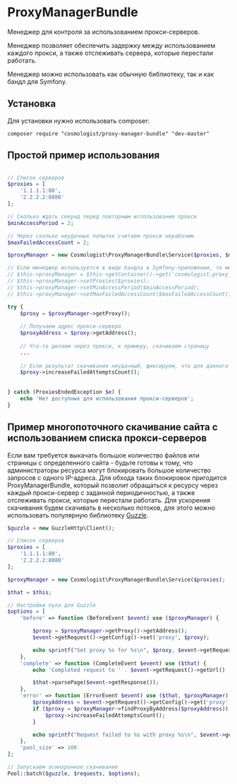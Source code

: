 # ProxyManagerBundle
Менеджер для контроля за использованием прокси-серверов.

Менеджер позволяет обеспечить задержку между использованием каждого прокси, а также отслеживать сервера, которые перестали работать. 

Менеджер можно использовать как обычную библиотеку, так и как бандл для Symfony.

## Установка
Для установки нужно использовать composer:
```
composer require "cosmologist/proxy-manager-bundle" "dev-master"
```

## Простой пример использования
```php

// Список серверов
$proxies = [
	'1.1.1.1:80',
    '2.2.2.2:8080'
];

// Сколько ждать секунд перед повторным использование прокси
$minAccessPeriod = 2;

// Через сколько неудачных попыток считаем прокси нерабочим
$maxFailedAccessCount = 2;

$proxyManager = new Cosmologist\ProxyManagerBundle\Service($proxies, $minAccessPeriod, $maxFailedAccessCount);

// Если менеджер используется в виде бандла в Symfony-приложении, то можно использовать соответствующий сервис
// $this->proxyManager = $this->getContainer()->get('cosmologist.proxy_manager');
// $this->proxyManager->setProxies($proxies);
// $this->proxyManager->setMinAccessPeriod($minAccessPeriod);
// $this->proxyManager->setMaxFailedAccessCount($maxFailedAccessCount);

try {
	$proxy = $proxyManager->getProxy();
    
    // Получаем адрес прокси-сервера
    $proxyAddress = $proxy->getAddress();
    
    // Что-то делаем через прокси, к примеру, скачиваем страницу
    ...
    
    // Если результат скачивания неудачный, фиксируем, что для данного прокси была неудачная попытка
    $proxy->increaseFailedAttemptsCount();
    
    
} catch (ProxiesEndedException $e) {
	echo 'Нет доступных для использования прокси-серверов';
}
```

## Пример многопоточного скачивание сайта с использованием списка прокси-серверов
Если вам требуется выкачать большое количество файлов или страницы с определенного сайта - будьте готовы к тому, что администраторы ресурса могут блокировать большое количество запросов с одного IP-адреса. Для обхода таких блокировок пригодится ProxyManagerBundle, который позволит обращаться к ресурсу через каждый прокси-сервер с заданной периодичностью, а также отслеживать прокси, которые перестали работать.
Для ускорения скачивания будем скачивать в несколько потоков, для этого можно использовать популярную библиотеку [Guzzle](https://github.com/guzzle/guzzle).

```php
$guzzle = new GuzzleHttp\Client();

// Список серверов
$proxies = [
	'1.1.1.1:80',
    '2.2.2.2:8080'
];

$proxyManager = new Cosmologist\ProxyManagerBundle\Service($proxies);

$that = $this;

// Настройки пула для Guzzle
$options = [
    'before' => function (BeforeEvent $event) use ($proxyManager) {

        $proxy = $proxyManager->getProxy()->getAddress();
        $event->getRequest()->getConfig()->set('proxy', $proxy);

        echo sprintf("Set proxy %s for %s\n", $proxy, $event->getRequest()->getUrl());
    },
    'complete' => function (CompleteEvent $event) use ($that) {
        echo 'Completed request to ' . $event->getRequest()->getUrl() . "\n";

        $that->parsePage($event->getResponse());
    },
    'error' => function (ErrorEvent $event) use ($that, $proxyManager) {
        $proxyAddress = $event->getRequest()->getConfig()->get('proxy');
        if ($proxy = $proxyManager->findProxyByAddress($proxyAddress)) {
            $proxy->increaseFailedAttemptsCount();
        }

        echo sprintf("Request failed to %s with proxy %s\n", $event->getRequest()->getUrl(), $proxyAddress);
    },
    'pool_size' => 100
];

// Запускаем асинхронное скачивание
Pool::batch($guzzle, $requests, $options);
```